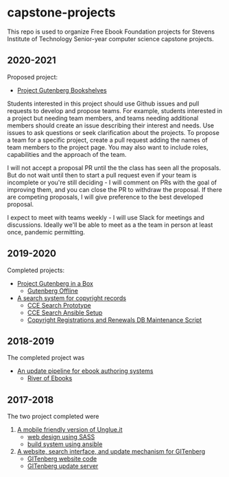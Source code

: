 # capstone-projects
This repo is used to organize Free Ebook Foundation projects for Stevens Institute of Technology Senior-year computer science capstone projects.

## 2020-2021

Proposed project:

 - [Project Gutenberg Bookshelves](bookshelves.md)


Students interested in this project should use Github issues and pull requests to develop and propose teams. For example, students interested in a project but needing team members, and teams needing additional members should create an issue describing their interest and needs. Use issues to ask questions or seek clarification about the projects. To propose a team for a specific project, create a pull request adding the names of team members to the project page. You may also want to include roles, capabilities and the approach of the team. 

I will not accept a proposal PR until the the class has seen all the proposals. But do not wait until then to start a pull request even if your team is incomplete or you're still deciding - I will comment on PRs with the goal of improving them, and you can close the PR to withdraw the proposal. If there are competing proposals, I will give preference to the best developed proposal. 

I expect to meet with teams weekly - I will use Slack for meetings and discussions. Ideally we'll be able to meet as a the team in person at least once, pandemic permitting.


## 2019-2020

Completed projects:

 - [Project Gutenberg in a Box](pgiab.md)
    - [Gutenberg Offline](https://github.com/EbookFoundation/zimgutenberg)
 - [A search system for copyright records](copyright-renewals.md)
    - [CCE Search Prototype](https://github.com/EbookFoundation/cce-search-prototype)
    - [CCE Search Ansible Setup](https://github.com/EbookFoundation/cce-search-ansible)
    - [Copyright Registrations and Renewals DB Maintenance Script](https://github.com/EbookFoundation/bardo-copyright-db)



## 2018-2019

The completed project was

 - [An update pipeline for ebook authoring systems](pipeline.md)
    - [River of Ebooks](https://github.com/EbookFoundation/river-of-ebooks)
 

## 2017-2018

The two project completed were
 1. [A mobile friendly version of Unglue.it](https://m.unglue.it)
    - [web design using SASS](https://github.com/EbookFoundation/regluit)
    - [build system using ansible](https://github.com/EbookFoundation/regluit-provisioning)
 2. [A website, search interface, and update mechanism for GITenberg](https://www.gitenberg.org/)
    - [GITenberg website code](https://github.com/gitenberg-dev/giten_site)
    - [GITenberg update server](https://github.com/gitenberg-dev/gitberg-autoupdate)